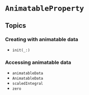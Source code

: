 # ``AnimatableProperty``

## Topics

### Creating with animatable data

- ``init(_:)``

### Accessing animatable data

- ``animatableData``
- ``AnimatableData``
- ``scaledIntegral``
- ``zero``
